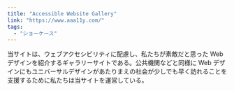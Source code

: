 ```yaml
---
title: "Accessible Website Gallery"
link: "https://www.aaa11y.com/"
tags:
  - "ショーケース"
---
```


当サイトは、ウェブアクセシビリティに配慮し、私たちが素敵だと思った Web デザインを紹介するギャラリーサイトである。公共機関などと同様に Web デザインにもユニバーサルデザインがあたりまえの社会が少しでも早く訪れることを支援するために私たちは当サイトを運営している。
